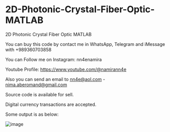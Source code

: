 # 2D-Photonic-Crystal-Fiber-Optic-MATLAB
2D Photonic Crystal Fiber Optic MATLAB

You can buy this code by contact me in WhatsApp, Telegram and iMessage with +989360703858

You can Follow me on Instagram: nn4enamira

Youtube Profile: https://www.youtube.com/@namirann4e

Also you can send an email to nn4e@aol.com - nima.aberomand@gmail.com

Source code is available for sell.

Digital currency transactions are accepted.

Some output is as below:

![image](https://github.com/user-attachments/assets/4fb3035d-997b-4c69-8811-5436490ad534)


